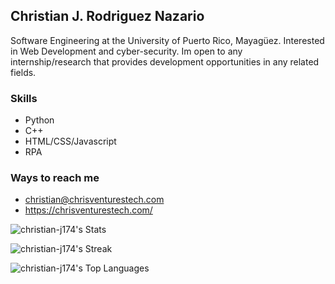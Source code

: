 ## Christian J. Rodriguez Nazario
Software Engineering at the University of Puerto Rico, Mayagüez. Interested in Web Development and cyber-security. Im open to any internship/research that provides development opportunities in  any related fields.

### Skills
- Python
- C++
- HTML/CSS/Javascript
- RPA

### Ways to reach me 
- christian@chrisventurestech.com
- https://chrisventurestech.com/
    
    
![christian-j174's Stats](https://github-readme-stats.vercel.app/api?username=christian-j174&theme=ayu-mirage&show_icons=true&hide_border=true&count_private=true)


![christian-j174's Streak](https://github-readme-streak-stats.herokuapp.com/?user=christian-j174&theme=ayu-mirage&hide_border=true)

![christian-j174's Top Languages](https://github-readme-stats.vercel.app/api/top-langs/?username=christian-j174&theme=ayu-mirage&show_icons=true&hide_border=true&layout=compact)